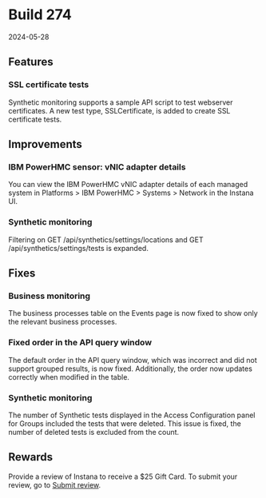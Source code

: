 # Build 274

2024-05-28

## Features

### SSL certificate tests
Synthetic monitoring supports a sample API script to test webserver certificates. A new test type, SSLCertificate, is added to create SSL certificate tests. 

## Improvements

### IBM PowerHMC sensor: vNIC adapter details
You can view the IBM PowerHMC vNIC adapter details of each managed system in Platforms > IBM PowerHMC > Systems > Network in the Instana UI. 

### Synthetic monitoring
Filtering on GET /api/synthetics/settings/locations and GET /api/synthetics/settings/tests is expanded. 

## Fixes

### Business monitoring
The business processes table on the Events page is now fixed to show only the relevant business processes.

### Fixed order in the API query window
The default order in the API query window, which was incorrect and did not support grouped results, is now fixed. Additionally, the order now updates correctly when modified in the table.

### Synthetic monitoring
The number of Synthetic tests displayed in the Access Configuration panel for Groups included the tests that were deleted. This issue is fixed, the number of deleted tests is excluded from the count.

## Rewards
Provide a review of Instana to receive a $25 Gift Card. To submit your review, go to [Submit review](https://www.g2.com/contributor/instana-an-ibm-company-25-usd-2-reward-link?secure%5Bpage_id%5D=instana-an-ibm-company-25-usd-2-reward-link&secure%5Brewards%5D=true&secure%5Btoken%5D=5f61c4680c043dd462ee268a2e95504e1cec47c239f634889f1a86908d965fa1&utm_source=ibm&utm_medium=CSA&utm_campaign=email).
